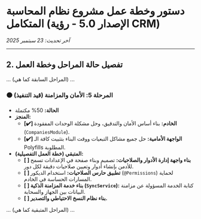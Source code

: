 # دستور وخطة عمل مشروع نظام المحاسبة المتكامل (الإصدار 5.0 - رؤية CRM)
*آخر تحديث: 23 سبتمبر 2025*

---
## 2. تفصيل حالة المراحل وخطة العمل

... (المراحل السابقة كما هي) ...

### 🟠 المرحلة 5: الأمان والمزامنة (قيد التنفيذ)
- **الحالة:** 50% مكتملة
- **المنجز:**
  - **[✔️] الخادم:** بناء أساس الأمان والتدقيق، وحل مشكلة الوحدات المفقودة (`CompaniesModule`).
  - **[✔️] الواجهة الأمامية:** حل جميع مشاكل التبعيات ووقت البناء بتثبيت كافة الـ Polyfills المطلوبة.
- **المتبقي (خطة العمل التفصيلية):**
  - **[ ] بناء واجهة إدارة الأدوار والصلاحيات:** تصميم وبناء صفحة في الإعدادات تسمح للأدمن بإنشاء أدوار وتعيين صلاحيات دقيقة لكل دور.
  - **[ ] تطبيق حارس الصلاحيات:** استخدام الديكور (`@Permissions`) لحماية المسارات الحساسة في الخادم.
  - **[ ] بناء خدمة المزامنة الذكية (`SyncService`):** كتابة الخدمة المسؤولة عن مزامنة البيانات بين الجهاز والسحابة.
  - **[ ] بناء نظام النسخ الاحتياطي والتصدير.**

... (المراحل المتبقية كما هي) ...
